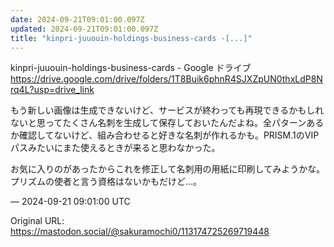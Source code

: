 ```yaml
---
date: 2024-09-21T09:01:00.097Z
updated: 2024-09-21T09:01:00.097Z
title: "kinpri-juuouin-holdings-business-cards -[...]"
---
```


<p>kinpri-juuouin-holdings-business-cards - Google ドライブ<br /><a href="https://drive.google.com/drive/folders/1T8Buik6phnR4SJXZpUN0thxLdP8Nrq4L?usp=drive_link" target="_blank" rel="nofollow noopener" translate="no"><span class="invisible">https://</span><span class="ellipsis">drive.google.com/drive/folders</span><span class="invisible">/1T8Buik6phnR4SJXZpUN0thxLdP8Nrq4L?usp=drive_link</span></a></p><p>もう新しい画像は生成できないけど、サービスが終わっても再現できるかもしれないと思ってたくさん名刺を生成して保存しておいたんだよね。全パターンあるか確認してないけど、組み合わせると好きな名刺が作れるかも。PRISM.1のVIPパスみたいにまた使えるときが来ると思わなかった。</p><p>お気に入りのがあったからこれを修正して名刺用の用紙に印刷してみようかな。プリズムの使者と言う資格はないかもだけど…。</p>

&mdash; 2024-09-21 09:01:00 UTC

Original URL: https://mastodon.social/@sakuramochi0/113174725269719448
